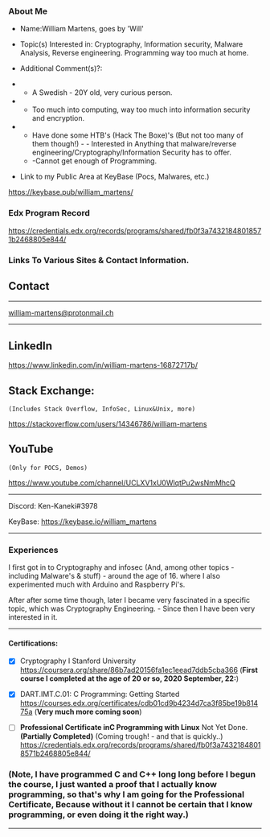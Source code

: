 ### About Me

- Name:William Martens, goes by 'Will'
- Topic(s) Interested in: Cryptography, Information security, Malware Analysis, Reverse engineering. Programming way too much at home.
- Additional Comment(s)?:
 - - A Swedish - 20Y old, very curious person.
  - - Too much into computing, way too much into information security and encryption. 
   - - Have done some HTB's (Hack The Boxe)'s (But not too many of them though!) 
    - - Interested in Anything that malware/reverse engineering/Cryptography/Information Security has to offer.
     - -Cannot get enough of Programming. 



 - Link to my Public Area at KeyBase (Pocs, Malwares, etc.)
 
 https://keybase.pub/william_martens/




### Edx Program Record 

https://credentials.edx.org/records/programs/shared/fb0f3a74321848018571b2468805e844/




### Links To Various Sites &amp; Contact Information.


## Contact

--------------
william-martens@protonmail.ch

--------------

## LinkedIn

https://www.linkedin.com/in/william-martens-16872717b/

## Stack Exchange:
    (Includes Stack Overflow, InfoSec, Linux&Unix, more)

https://stackoverflow.com/users/14346786/william-martens

## YouTube 
    (Only for POCS, Demos)
https://www.youtube.com/channel/UCLXV1xU0WlqtPu2wsNmMhcQ

--------------

Discord: Ken-Kaneki#3978

KeyBase:  https://keybase.io/william_martens


--------------



### Experiences

I first got in to Cryptography and infosec (And, among other topics - including Malware's & stuff) - around the age of 16.
where I also experimented much with Arduino and Raspberry Pi's.

After after some time though, later I became very fascinated in a specific topic, which was Cryptography Engineering. - Since then I have been very interested in it.


    
--------------

#### Certifications:
  - [x] Cryptography I Stanford University https://coursera.org/share/86b7ad20156fa1ec1eead7ddb5cba366  (**First course I completed at the age of 20 or so, 2020 September, 22:**)
  - [x]  DART.IMT.C.01: C Programming: Getting Started   https://courses.edx.org/certificates/cdb01cd9b4234d7ca3f85be19b81475a (**Very much more coming soon**) 
  - [ ]  **Professional Certificate inC Programming with Linux** Not Yet Done. **(Partially Completed)** (Coming trough! - and that is quickly..)
  https://credentials.edx.org/records/programs/shared/fb0f3a74321848018571b2468805e844/ 


### (Note,  I have programmed C and C++ long long before I begun the course, I just wanted a proof that I actually **know** programming, so that's why I am going for the Professional Certificate, Because without it I cannot be certain that I **know** programming, or even doing it the right way.)


--------------


